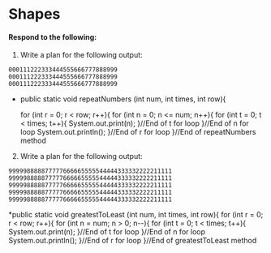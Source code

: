 # Shapes
#### Respond to the following:

1. Write a plan for the following output:
```
000111222333444555666777888999
000111222333444555666777888999
000111222333444555666777888999
```
  * public static void repeatNumbers (int num, int times, int row){
  
     for (int r = 0; r < row; r++){
        for (int n = 0; n <= num; n++){
           for (int t = 0; t < times; t++){
             System.out.print(n);
           }//End of t for loop
        }//End of n for loop
       System.out.println();
     }//End of r for loop
  }//End of repeatNumbers method


2. Write a plan for the following output:
```
999998888877777666665555544444333332222211111
999998888877777666665555544444333332222211111
999998888877777666665555544444333332222211111
999998888877777666665555544444333332222211111
999998888877777666665555544444333332222211111
```
  *public static void greatestToLeast (int num, int times, int row){
     for (int r = 0; r < row; r++){
        for (int n = num; n > 0; n--){
           for (int t = 0; t < times; t++){
             System.out.print(n);
           }//End of t for loop
        }//End of n for loop
       System.out.println();
     }//End of r for loop
  }//End of greatestToLeast method
